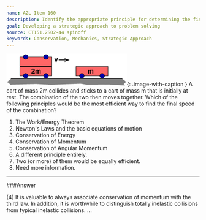 ```yaml
---
name: A2L Item 160
description: Identify the appropriate principle for determining the final velocity after a totally inelastic collision.
goal: Developing a strategic approach to problem solving
source: CT151.2S02-44 spinoff
keywords: Conservation, Mechanics, Strategic Approach
---
```


![Item160_fig1.gif](../images/Item160_fig1.gif){: .image-with-caption } A cart
of mass 2m collides and sticks to a cart of mass m that is initially at
rest. The combination of the two then moves together. Which of the
following principles would be the most efficient way to find the final
speed of the combination?

1. The Work/Energy Theorem
2. Newton's Laws and the basic equations of motion
3. Conservation of Energy
4. Conservation of Momentum
5. Conservation of Angular Momentum
6. A different principle entirely.
7. Two (or more) of them would be equally efficient.
8. Need more information.


<hr/>

###Answer 

(4) It is valuable to always associate conservation of momentum
with the third law. In addition, it is worthwhile to distinguish totally
inelastic collisions from typical inelastic collisions.
...
